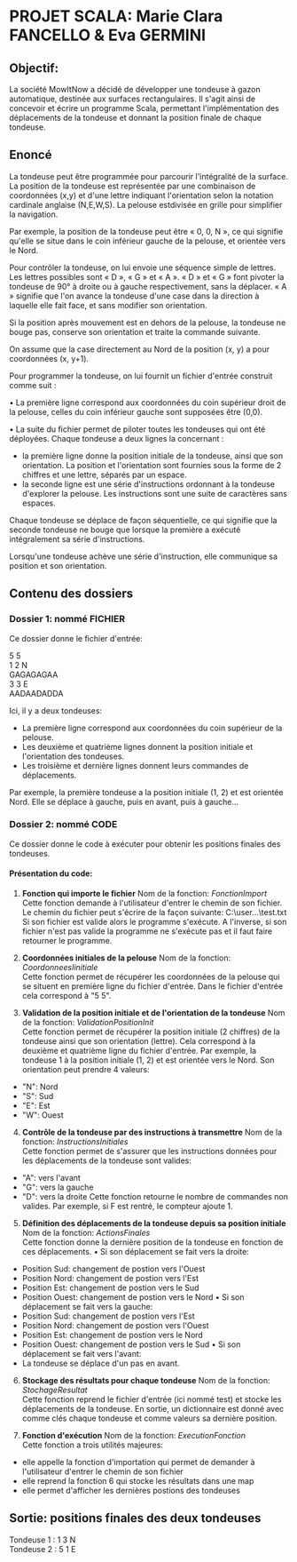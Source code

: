 # PROJET SCALA: Marie Clara FANCELLO & Eva GERMINI 

## Objectif: 
La société MowItNow a décidé de développer une tondeuse à gazon automatique, destinée aux surfaces rectangulaires. Il s'agit ainsi de concevoir et écrire un programme Scala, permettant l'implémentation des déplacements de la tondeuse et donnant la position finale de chaque tondeuse. 

## Enoncé
La tondeuse peut être programmée pour parcourir l'intégralité de la surface. La position de la tondeuse est représentée par une combinaison de coordonnées (x,y) et d'une lettre indiquant l'orientation selon la notation cardinale anglaise (N,E,W,S). La pelouse estdivisée en grille pour simplifier la navigation.

Par exemple, la position de la tondeuse peut être « 0, 0, N », ce qui signifie qu'elle se
situe dans le coin inférieur gauche de la pelouse, et orientée vers le Nord.

Pour contrôler la tondeuse, on lui envoie une séquence simple de lettres. Les lettres
possibles sont « D », « G » et « A ».
« D » et « G » font pivoter la tondeuse de 90° à droite ou à gauche respectivement, sans la
déplacer. « A » signifie que l'on avance la tondeuse d'une case dans la direction à laquelle
elle fait face, et sans modifier son orientation.

Si la position après mouvement est en dehors de la pelouse, la tondeuse ne bouge pas,
conserve son orientation et traite la commande suivante.

On assume que la case directement au Nord de la position (x, y) a pour coordonnées (x,
y+1).

Pour programmer la tondeuse, on lui fournit un fichier d'entrée construit comme suit :

• La première ligne correspond aux coordonnées du coin supérieur droit de la pelouse,
celles du coin inférieur gauche sont supposées être (0,0).

• La suite du fichier permet de piloter toutes les tondeuses qui ont été déployées.
Chaque tondeuse a deux lignes la concernant :
- la première ligne donne la position initiale de la tondeuse, ainsi que son
orientation. La position et l'orientation sont fournies sous la forme de 2 chiffres
et une lettre, séparés par un espace.
- la seconde ligne est une série d'instructions ordonnant à la tondeuse d'explorer
la pelouse. Les instructions sont une suite de caractères sans espaces.

Chaque tondeuse se déplace de façon séquentielle, ce qui signifie que la seconde
tondeuse ne bouge que lorsque la première a exécuté intégralement sa série
d'instructions.

Lorsqu'une tondeuse achève une série d'instruction, elle communique sa position et son
orientation.

## Contenu des dossiers 
### Dossier 1: nommé FICHIER 
Ce dossier donne le fichier d'entrée: 

5 5
<br/>1 2 N
<br/>GAGAGAGAA
<br/>3 3 E
<br/>AADAADADDA

Ici, il y a deux tondeuses: 
- La première ligne correspond aux coordonnées du coin supérieur de la pelouse. 
- Les deuxième et quatrième lignes donnent la position initiale et l'orientation des tondeuses. 
- Les troisième et dernière lignes donnent leurs commandes de déplacements. 

Par exemple, la première tondeuse a la position initiale (1, 2) et est orientée Nord. Elle se déplace à gauche, puis en avant, puis à gauche...

### Dossier 2: nommé CODE 
Ce dossier donne le code à exécuter pour obtenir les positions finales des tondeuses. 

#### Présentation du code: 
1. **Fonction qui importe le fichier**
Nom de la fonction: *FonctionImport*
<br/>Cette fonction demande à l'utilisateur d'entrer le chemin de son fichier. Le chemin du fichier peut s'écrire de la façon suivante: C:\user\...\test.txt
Si son fichier est valide alors le programme s'exécute. A l'inverse, si son fichier n'est pas valide la programme ne s'exécute pas et il faut faire retourner le programme. 

2. **Coordonnées initiales de la pelouse** 
Nom de la fonction: *CoordonneesIinitiale* 
<br/>Cette fonction permet de récupérer les coordonnées de la pelouse qui se situent en première ligne du fichier d'entrée. Dans le fichier d'entrée cela correspond à "5 5". 

3. **Validation de la position initiale et de l'orientation de la tondeuse**
Nom de la fonction: *ValidationPositionInit*
<br/>Cette fonction permet de récupérer la position initiale (2 chiffres) de la tondeuse ainsi que son orientation (lettre). Cela correspond à la deuxième et quatrième ligne du fichier d'entrée. Par exemple, la tondeuse 1 à la position initiale (1, 2) et est orientée vers le Nord. 
Son orientation peut prendre 4 valeurs: 
- "N": Nord 
- "S": Sud 
- "E": Est 
- "W": Ouest 

4. **Contrôle de la tondeuse par des instructions à transmettre**
Nom de la fonction: *InstructionsInitiales* 
<br/>Cette fonction permet de s'assurer que les instructions données pour les déplacements de la tondeuse sont valides: 
- "A": vers l'avant 
- "G": vers la gauche 
- "D": vers la droite 
Cette fonction retourne le nombre de commandes non valides. Par exemple, si F est rentré, le compteur ajoute 1. 

5. **Définition des déplacements de la tondeuse depuis sa position initiale**
Nom de la fonction: *ActionsFinales*
<br/>Cette fonction donne la dernière position de la tondeuse en fonction de ces déplacements. 
• Si son déplacement se fait vers la droite: 
- Position Sud: changement de postion vers l'Ouest
- Position Nord: changement de postion vers l'Est
- Position Est: changement de postion vers le Sud
- Position Ouest: changement de postion vers le Nord
• Si son déplacement se fait vers la gauche:  
- Position Sud: changement de postion vers l'Est
- Position Nord: changement de postion vers l'Ouest
- Position Est: changement de postion vers le Nord
- Position Ouest: changement de postion vers le Sud
• Si son déplacement se fait vers l'avant:  
- La tondeuse se déplace d'un pas en avant. 

6. **Stockage des résultats pour chaque tondeuse**
Nom de la fonction: *StochageResultat*
<br/>Cette fonction reprend le fichier d'entrée (ici nommé test) et stocke les déplacements de la tondeuse.
En sortie, un dictionnaire est donné avec comme clés chaque tondeuse et comme valeurs sa dernière position. 

7. **Fonction d'exécution**
Nom de la fonction: *ExecutionFonction*
<br/>Cette fonction a trois utilités majeures: 
- elle appelle la fonction d'importation qui permet de demander à l'utilisateur d'entrer le chemin de son fichier
- elle reprend la fonction 6 qui stocke les résultats dans une map
- elle permet d'afficher les dernières postions des tondeuses 


## Sortie: positions finales des deux tondeuses 
Tondeuse 1 : 1 3 N
<br/>Tondeuse 2 : 5 1 E
